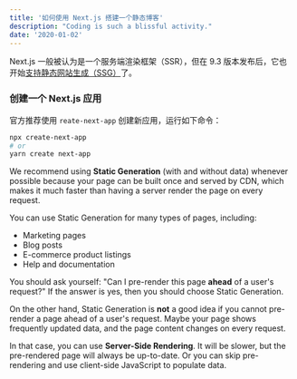 ```yaml
---
title: '如何使用 Next.js 搭建一个静态博客'
description: "Coding is such a blissful activity."
date: '2020-01-02'
---
```


Next.js 一般被认为是一个服务端渲染框架（SSR），但在 9.3 版本发布后，它也开始[支持静态网站生成（SSG）](https://nextjs.org/blog/next-9-3#next-gen-static-site-generation-ssg-support)了。

### 创建一个 Next.js 应用

官方推荐使用 `reate-next-app` 创建新应用，运行如下命令：

```bash
npx create-next-app
# or
yarn create next-app
```



We recommend using **Static Generation** (with and without data) whenever possible because your page can be built once and served by CDN, which makes it much faster than having a server render the page on every request.

You can use Static Generation for many types of pages, including:

- Marketing pages
- Blog posts
- E-commerce product listings
- Help and documentation

You should ask yourself: "Can I pre-render this page **ahead** of a user's request?" If the answer is yes, then you should choose Static Generation.

On the other hand, Static Generation is **not** a good idea if you cannot pre-render a page ahead of a user's request. Maybe your page shows frequently updated data, and the page content changes on every request.

In that case, you can use **Server-Side Rendering**. It will be slower, but the pre-rendered page will always be up-to-date. Or you can skip pre-rendering and use client-side JavaScript to populate data.
